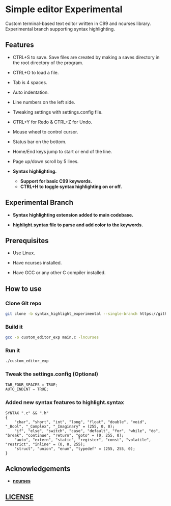 # Simple editor **Experimental**
Custom terminal-based text editor written in C99 and ncurses library. Experimental branch supporting syntax highlighting.

## Features
- CTRL+S to save. Save files are created by making a saves directory in the root directory of the program.
- CTRL+O to load a file.
- Tab is 4 spaces.
- Auto indentation.
- Line numbers on the left side.
- Tweaking settings with settings.config file.
- CTRL+Y for Redo & CTRL+Z for Undo.
- Mouse wheel to control cursor.
- Status bar on the bottom.
- Home/End keys jump to start or end of the line.
- Page up/down scroll by 5 lines.
- **Syntax highlighting.**

    - **Support for basic C99 keywords.**
    - **CTRL+H to toggle syntax highlighting on or off.**

## **Experimental Branch**
- **Syntax highlighting extension added to main codebase.**

- **highlight.syntax file to parse and add color to the keywords.**

## Prerequisites
- Use Linux.

- Have ncurses installed.
- Have GCC or any other C compiler installed.

## How to use
### Clone Git repo
```bash
git clone -b syntax_highlight_experimental --single-branch https://github.com/Zank613/simple_editor.git
```

### Build it
```bash
gcc -o custom_editor_exp main.c -lncurses
```
### Run it
```bash
./custom_editor_exp
```

### Tweak the settings.config (Optional)
```c
TAB_FOUR_SPACES = TRUE;
AUTO_INDENT = TRUE;
```

### **Added new syntax features to highlight.syntax**
```text
SYNTAX ".c" && ".h"
{
    "char", "short", "int", "long", "float", "double", "void", "_Bool", "_Complex", "_Imaginary" = (255, 0, 0);
    "if", "else", "switch", "case", "default", "for", "while", "do", "break", "continue", "return", "goto" = (0, 255, 0);
    "auto", "extern", "static", "register", "const", "volatile", "restrict", "inline" = (0, 0, 255);
    "struct", "union", "enum", "typedef" = (255, 255, 0);
}
```
## Acknowledgements
- **[ncurses](https://invisible-island.net/ncurses/ncurses.html)**

## [LICENSE](https://github.com/Zank613/simple_editor/blob/master/LICENSE)